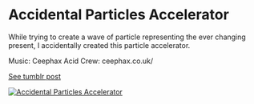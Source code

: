 # Accidental Particles Accelerator

While trying to create a wave of particle representing the ever changing present, I accidentally created this particle accelerator.

Music: Ceephax Acid Crew: ceephax.co.uk/

[See tumblr post](http://gobslog.tumblr.com/post/68785238095/while-trying-to-create-a-wave-of-particle)

[![Accidental Particles Accelerator](https://i.vimeocdn.com/video/456703638_1280x720.webp)](https://vimeo.com/80720708)
